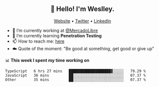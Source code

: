<h2 align="center">👋 Hello! I'm Weslley.</h2>
<p align="center">
  <a href="http://weslleyneri.com.br">Website</a> •
  <a href="https://twitter.com/Weslley_Neri">Twitter</a> •
  <a href="https://www.linkedin.com/in/weslley-neri-3658908b">LinkedIn</a>
</p>


- 🔭 I’m currently working at [@MercadoLibre](https://github.com/mercadolibre)
- 🌱 I’m currently learning **Penetration Testing**
- 📫 How to reach me: [here](mailto:weslley39@gmail.com)
- ☁️ Quote of the moment: "Be good at something, get good or give up"

📊 **This week I spent my time working on**
<!--START_SECTION:waka-->

```text
TypeScript   6 hrs 27 mins   ███████████████████▓░░░░░   79.29 %
JavaScript   36 mins         ██░░░░░░░░░░░░░░░░░░░░░░░   07.37 %
Other        35 mins         ██░░░░░░░░░░░░░░░░░░░░░░░   07.37 %
```

<!--END_SECTION:waka-->

<!-- Inspired by https://github.com/gruselhaus/gruselhaus -->